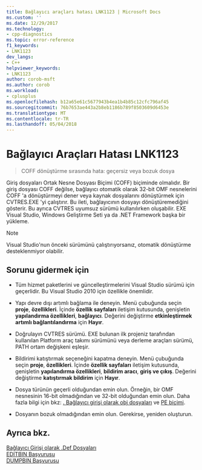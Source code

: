 ```yaml
---
title: Bağlayıcı araçları hatası LNK1123 | Microsoft Docs
ms.custom: ''
ms.date: 12/29/2017
ms.technology:
- cpp-diagnostics
ms.topic: error-reference
f1_keywords:
- LNK1123
dev_langs:
- C++
helpviewer_keywords:
- LNK1123
author: corob-msft
ms.author: corob
ms.workload:
- cplusplus
ms.openlocfilehash: b12a65e61c5677943b4ea1b4b85c12cfc796af45
ms.sourcegitcommit: 76b7653ae443a2b8eb1186b789f8503609d6453e
ms.translationtype: MT
ms.contentlocale: tr-TR
ms.lasthandoff: 05/04/2018
---
```

# <a name="linker-tools-error-lnk1123"></a>Bağlayıcı Araçları Hatası LNK1123

> COFF dönüştürme sırasında hata: geçersiz veya bozuk dosya

Giriş dosyaları Ortak Nesne Dosyası Biçimi (COFF) biçiminde olmalıdır. Bir giriş dosyası COFF değilse, bağlayıcı otomatik olarak 32-bit OMF nesnelerini COFF 'a dönüştürmeyi dener veya kaynak dosyalarını dönüştürmek için CVTRES.EXE 'yi çalıştırır. Bu ileti, bağlayıcının dosyayı dönüştüremediğini gösterir. Bu ayrıca CVTRES uyumsuz sürümü kullanılırken oluşabilir. EXE Visual Studio, Windows Geliştirme Seti ya da .NET Framework başka bir yükleme.

> [!NOTE]
> Visual Studio'nun önceki sürümünü çalıştırıyorsanız, otomatik dönüştürme desteklenmiyor olabilir.

## <a name="to-fix-the-problem"></a>Sorunu gidermek için

- Tüm hizmet paketlerini ve güncelleştirmelerini Visual Studio sürümü için geçerlidir. Bu Visual Studio 2010 için özellikle önemlidir.

- Yapı devre dışı artımlı bağlama ile deneyin. Menü çubuğunda seçin **proje**, **özellikleri**. İçinde **özellik sayfaları** iletişim kutusunda, genişletin **yapılandırma özellikleri**, **bağlayıcı**. Değerini değiştirme **etkinleştirmek artımlı bağlantılandırma** için **Hayır**.

- Doğrulayın CVTRES sürümü. EXE bulunan ilk projeniz tarafından kullanılan Platform araç takımı sürümünü veya derleme araçları sürümü, PATH ortam değişkeni eşleşir.

- Bildirimi katıştırmak seçeneğini kapatma deneyin. Menü çubuğunda seçin **proje**, **özellikleri**. İçinde **özellik sayfaları** iletişim kutusunda, genişletin **yapılandırma özellikleri**, **bildirim aracı**, **giriş ve çıkış**. Değerini değiştirme **katıştırmak bildirim** için **Hayır**.

- Dosya türünün geçerli olduğundan emin olun. Örneğin, bir OMF nesnesinin 16-bit olmadığından ve 32-bit olduğundan emin olun. Daha fazla bilgi için bkz: [. Bağlayıcı girişi olarak obj dosyaları](../../build/reference/dot-obj-files-as-linker-input.md) ve [PE biçimi](https://msdn.microsoft.com/library/windows/desktop/ms680547).

- Dosyanın bozuk olmadığından emin olun. Gerekirse, yeniden oluşturun.

## <a name="see-also"></a>Ayrıca bkz.

[Bağlayıcı Girişi olarak .Def Dosyaları](../../build/reference/dot-obj-files-as-linker-input.md)  
[EDITBIN Başvurusu](../../build/reference/editbin-reference.md)  
[DUMPBIN Başvurusu](../../build/reference/dumpbin-reference.md)  
